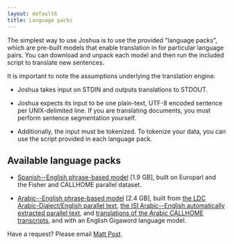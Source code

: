 ```yaml
---
layout: default6
title: Language packs
---
```


The simplest way to use Joshua is to use the provided "language packs", which are pre-built models
that enable translation in for particular language pairs. You can download and unpack each model and
then run the included script to translate new sentences.

It is important to note the assumptions underlying the translation engine:

- Joshua takes input on STDIN and outputs translations to STDOUT.

- Joshua expects its input to be one plain-text, UTF-8 encoded sentence per UNIX-delimited line. If
  you are translating documents, you must perform sentence segmentation yourself.
  
- Additionally, the input must be tokenized. To tokenize your data, you can use the script provided
  in each language pack.

## Available language packs

- [Spanish--English phrase-based model](es-en-phrase/) [1.9 GB], built on Europarl and the Fisher
  and CALLHOME parallel dataset.

- [Arabic--English phrase-based model](ar-en-phrase/) [2.4 GB], built from
  [the LDC Arabic-Dialect/English parallel text](https://catalog.ldc.upenn.edu/LDC2012T09),
  [the ISI Arabic--English automatically extracted parallel text](https://catalog.ldc.upenn.edu/LDC2007T08), and
  [translations of the Arabic CALLHOME transcripts](https://catalog.ldc.upenn.edu/LDC97T19),
  and with an English Gigaword language model.

Have a request? Please email [Matt Post](http://cs.jhu.edu/~post/).
